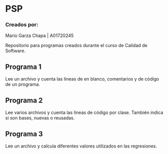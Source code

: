 # PSP

### Creados por:
Mario Garza Chapa | A01720245


Repositorio para programas creados durante el curso de Calidad de Software.

## Programa 1
Lee un archivo y cuenta las lineas de en blanco, comentarios y de código de un programa.

## Programa 2
Lee varios archivos y cuenta las lineas de código por clase. También indica si son bases, nuevas o reusadas.

## Programa 3
Lee un archivo y calcula diferentes valores utilizados en las regresiones.
